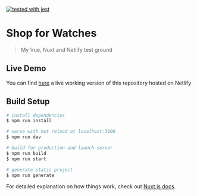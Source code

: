 [![tested with jest](https://img.shields.io/badge/tested_with-jest-99424f.svg)](https://github.com/facebook/jest)

# Shop for Watches

> My Vue, Nuxt and Netlify test ground

## Live Demo

You can find [here](https://reverent-gates-f075ce.netlify.com/) a live working version of this repository hosted on Netlify

## Build Setup

```bash
# install dependencies
$ npm run install

# serve with hot reload at localhost:3000
$ npm run dev

# build for production and launch server
$ npm run build
$ npm run start

# generate static project
$ npm run generate
```

For detailed explanation on how things work, check out [Nuxt.js docs](https://nuxtjs.org).

